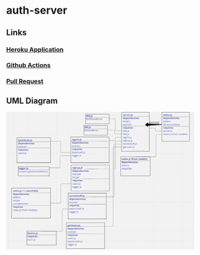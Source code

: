 # auth-server

## Links
### [Heroku Application](https://hadeel-bearer-auth.herokuapp.com/)
### [Github Actions](https://github.com/hadeel999/bearer-auth/actions)
### [Pull Request](https://github.com/hadeel999/bearer-auth/pull/1)

## UML Diagram
![](./07%20bearer-auth%20uml.PNG)